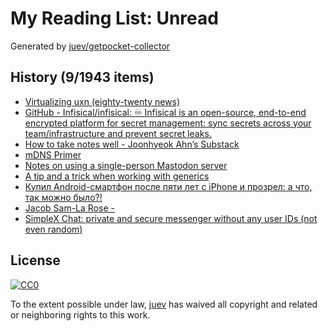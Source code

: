 # My Reading List: Unread

Generated by [juev/getpocket-collector](https://github.com/juev/getpocket-collector)

## History (9/1943 items)

- [Virtualizing uxn (eighty-twenty news)](https://eighty-twenty.org/2023/08/11/virtualizing-uxn)
- [GitHub - Infisical/infisical: ♾ Infisical is an open-source, end-to-end encrypted platform for secret management: sync secrets across your team/infrastructure and prevent secret leaks.](https://github.com/Infisical/infisical)
- [How to take notes well - Joonhyeok Ahn’s Substack](https://joonhyeokahn.substack.com/p/how-to-take-notes-well)
- [mDNS Primer](https://fabiensanglard.net/mdns/index.html)
- [Notes on using a single-person Mastodon server](https://jvns.ca/blog/2023/08/11/some-notes-on-mastodon/)
- [A tip and a trick when working with generics](https://appliedgo.com/blog/a-tip-and-a-trick-when-working-with-generics)
- [Купил Android-смартфон после пяти лет с iPhone и прозрел: а что, так можно было?!](https://www.iguides.ru/main/other/kupil_android_smartfon_posle_iphone_i_prozrel_gde_ya_byl_poslednie_pyat_let/)
- [Jacob Sam-La Rose -](https://jsamlarose.micro.blog/2023/08/12/im-sure-i.html)
- [SimpleX Chat: private and secure messenger without any user IDs (not even random)](https://simplex.chat)

## License

[![CC0](https://mirrors.creativecommons.org/presskit/buttons/88x31/svg/cc-zero.svg)](https://creativecommons.org/publicdomain/zero/1.0/)

To the extent possible under law, [juev](https://github.com/juev) has waived all copyright and related or neighboring rights to this work.

